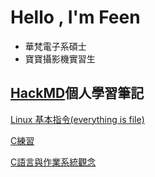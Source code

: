 # Hello , I'm Feen

- 華梵電子系碩士
- 寶寶攝影機實習生

## [HackMD](https://hackmd.io/@feenlin)個人學習筆記

[Linux 基本指令(everything is file)](https://hackmd.io/@feenlin/Sy6TGCveK)

[C練習](https://hackmd.io/@feenlin/By-oT5PeF)

[C語言與作業系統觀念](https://hackmd.io/@feenlin/SJSFVuDxF)
